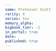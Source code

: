 ```yaml
---
name: Professor Scott
rarity: 4
series: tos
memory_alpha:
bigbook_tier: -1
in_portal: true
date:
published: true
---
```



